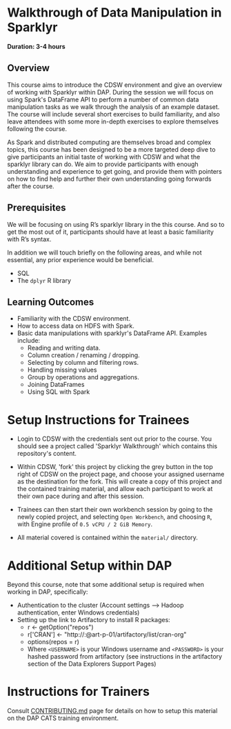 # Walkthrough of Data Manipulation in Sparklyr

**Duration: 3-4 hours**

## Overview

This course aims to introduce the CDSW environment and give an overview of working with 
Sparklyr within DAP. During the session we will focus on using Spark's DataFrame API to 
perform a number of common data manipulation tasks as we walk through the analysis of 
an example dataset. The course will include several short exercises to build familiarity, 
and also leave attendees with some more in-depth exercises to explore themselves following
the course. 

As Spark and distributed computing are themselves broad and complex topics, this 
course has been designed to be a more targeted deep dive to give participants an initial 
taste of working with CDSW and what the sparklyr library can do.  We aim to provide 
participants with enough understanding and experience to get going, and provide them 
with pointers on how to find help and further their own understanding going forwards after the course.  

## Prerequisites

We will be focusing on using R’s sparklyr library in the this course. And so to get the most out 
of it, participants should have at least a basic familiarity with R’s syntax. 

In addition we will touch briefly on the following areas, and while not essential, any prior 
experience would be beneficial.  
* SQL
*	The `dplyr` R library

## Learning Outcomes 

* Familiarity with the CDSW environment.
* How to access data on HDFS with Spark.
* Basic data manipulations with sparklyr's DataFrame API. Examples include: 
    * Reading and writing data.
    * Column creation / renaming / dropping.
    * Selecting by column and filtering rows.
    * Handling missing values
    * Group by operations and aggregations. 
    * Joining DataFrames
    * Using SQL with Spark

# Setup Instructions for Trainees

* Login to CDSW with the credentials sent out prior to the course. You should see a 
  project called 'Sparklyr Walkthrough' which contains this repository's content.

*  Within CDSW, 'fork' this project by clicking the grey button in the top right of CDSW on the project page, 
and choose your assigned username as the destination for the fork. This will create a copy of this 
project and the contained training material, and allow each participant to work at their own pace 
during and after this session. 

*  Trainees can then start their own workbench session by going to the newly copied project, and 
selecting `Open Workbench`, and choosing `R`, with Engine profile of `0.5 vCPU / 2 GiB Memory`.

* All material covered is contained within the `material/` directory. 


# Additional Setup within DAP

Beyond this course, note that some additional setup is required when working in DAP, specifically:
  * Authentication to the cluster (Account settings --> Hadoop authentication, enter Windows credentials)
  * Setting up the link to Artifactory to install R packages:
      * r <- getOption("repos")
      * r['CRAN'] <- "http://<USERNAME>:<PASSWORD>@art-p-01/artifactory/list/cran-org"
      * options(repos = r)
    * Where `<USERNAME>` is your Windows username and `<PASSWORD>` is your hashed password from artifactory
     (see instructions in the artifactory section of the Data Explorers Support Pages)


# Instructions for Trainers

Consult [CONTRIBUTING.md](CONTRIBUTING.md) page for details on how to setup this material on the DAP CATS 
training environment. 
